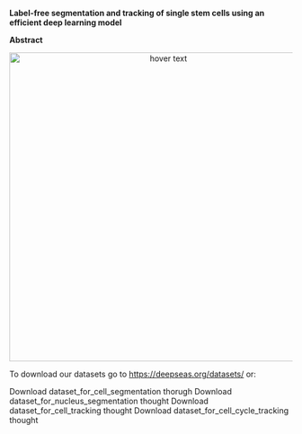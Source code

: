 **Label-free segmentation and tracking of single stem cells using an efficient deep learning model**

**Abstract**


<p align="center">
  <img src="docs/Fig1.png" width="550" title="hover text">
</p>


To download our datasets go to https://deepseas.org/datasets/ or:

Download dataset_for_cell_segmentation thorugh
Download dataset_for_nucleus_segmentation thought
Download dataset_for_cell_tracking thought
Download dataset_for_cell_cycle_tracking thought